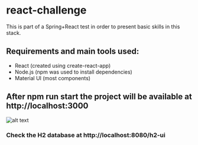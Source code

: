 # react-challenge
This is part of a Spring+React test in order to present basic skills in this stack.

## Requirements and main tools used:
 - React (created using create-react-app)
 - Node.js (npm was used to install dependencies)
 - Material UI (most components)
 
 ## After npm run start the project will be available at http://localhost:3000
 ![alt text](https://i.imgur.com/CAEbjiE.png)
 
 ### Check the H2 database at http://localhost:8080/h2-ui 
 
 
